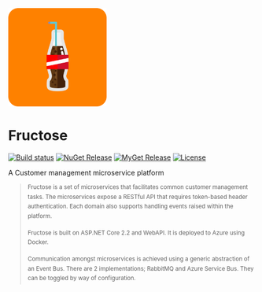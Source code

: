<img src="https://github.com/relay-dev/fructose/raw/master/resources/icon.png?raw=true" alt="Fructose" height="200" width="200">

# Fructose

[![Build status](https://ci.appveyor.com/api/projects/status/8v9lmg4x0di78yl9/branch/master?svg=true)](https://ci.appveyor.com/project/sfergusonATX/fructose/branch/master)
[![NuGet Release](https://img.shields.io/nuget/v/relay.core.plugins.svg)](https://www.nuget.org/packages/Relay.Core.Plugins/)
[![MyGet Release](https://img.shields.io/myget/relay-dev/v/Relay.Core.Plugins.svg)](https://www.myget.org/feed/relay-dev/package/nuget/Relay.Core.Plugins)
[![License](https://img.shields.io/github/license/relay-dev/core-plugins.svg)](https://github.com/relay-dev/core-plugins/blob/master/LICENSE)

A Customer management microservice platform

> <sup>Fructose is a set of microservices that facilitates common customer management tasks. The microservices expose a RESTful API that requires token-based header authentication. Each domain also supports handling events raised within the platform.</sup>
>
> <sup>Fructose is built on ASP.NET Core 2.2 and WebAPI. It is deployed to Azure using Docker.
>
> <sup>Communication amongst microservices is achieved using a generic abstraction of an Event Bus. There are 2 implementations; RabbitMQ and Azure Service Bus. They can be toggled by way of configuration.</sup>